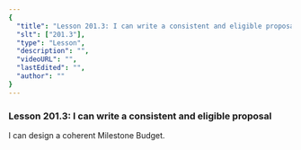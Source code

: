 ```yaml
---
{
  "title": "Lesson 201.3: I can write a consistent and eligible proposal",
  "slt": ["201.3"],
  "type": "Lesson",
  "description": "",
  "videoURL": "",
  "lastEdited": "",
  "author": ""
}
---
```


### **Lesson 201.3: I can write a consistent and eligible proposal**

I can design a coherent Milestone Budget.

